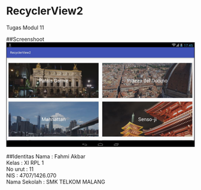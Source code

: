 # RecyclerView2
Tugas Modul 11

##Screenshoot
![SS1](https://github.com/fahmialiasakbar/RecyclerView2/blob/master/RV2.JPG)

##Identitas
Nama    : Fahmi Akbar <br>
Kelas   : XI RPL 1 <br>
No urut : 11 <br> 
NIS     : 4707/1426.070 <br>
Nama Sekolah : SMK TELKOM MALANG
